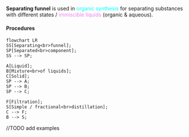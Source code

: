 **Separating funnel** is used in <span style="color: aqua">organic synthesis</span> for separating substances with different states / <span style="color: violet">immiscible liquids</span> (organic & aqueous).

#### Procedures
```mermaid
flowchart LR
SS[Separating<br>funnel];
SP[Separated<br>component];
SS --> SP;

A[Liquid];
B[Mixture<br>of liquids];
C[Solid];
SP --> A;
SP --> B;
SP --> C;

F[Filtration];
S[Simple / fractional<br>distillation];
C --> F;
B --> S;
```

//TODO add examples